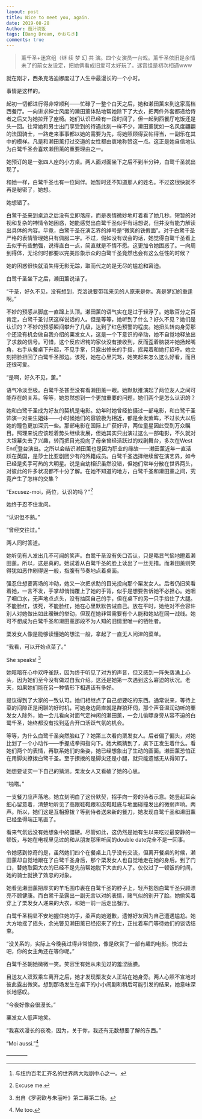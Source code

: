 ```yaml
---
layout: post
title: Nice to meet you, again.
date: 2019-08-28
Author: 茄汁浇饭 
tags: [Bang Dream, かおちさ]
comments: true
---
```


> 薰千圣+迷宫组（继 续 梦 幻 共 演。四个女演员一台戏。薰千圣依旧是余情未了的前女友设定，把她俩看成旧爱可太好玩了。迷宫组是初次相遇www

就在刚才，西条克洛迪娜度过了人生中最漫长的一个小时。

事情是这样的。

起初一切都进行得非常顺利——忙碌了一整个白天之后，她和濑田薰来到这家高档西餐厅。一向讲求绅士风度的濑田薰体贴地帮她除下了大衣，把两件外套都递给侍者之后又为她拉开了座椅。她们认识已经有一段时间了，但一起到西餐厅吃饭还是头一回。往常她和男士出门享受到的待遇此刻一样不少，濑田薰犹如一名风度翩翩的法国骑士，一路走来事事都以她的需要为先，将她照顾得妥帖得当，一副乐在其中的模样。凡是和濑田薰打过交道的女性都由衷地称赞这一点。这正是她自信地认为白鹭千圣会喜欢濑田薰的重要理由之一。

她预订的是一张四人座的小方桌。两人面对面坐下之后不到半分钟，白鹭千圣就出现了。

和她一样，白鹭千圣也有一位同伴。她暂时还不知道那人的姓名。不过这很快就不再是秘密了，她想。

她想错了。

白鹭千圣来到桌边之后没有立即落座，而是表情微妙地盯着看了她几秒。短暂的对视和复杂的神情令她困惑，她能感觉出白鹭千圣似乎有话想说，但并没有能力解读出具体的内容。毕竟，白鹭千圣在演艺界的绰号是“微笑的铁假面”。对于白鹭千圣严格的表情管理她只有佩服二字。不过，假如没有误会的话，她觉得白鹭千圣看上去似乎有些勉强，说得直白一点，简直就是不情不愿。这更加令她困惑了。一向周到得体，无论何时都要以完美形象示众的白鹭千圣竟然也会有这么任性的时候？

她的困惑很快就消失得无影无踪，取而代之的是无尽的尴尬和窘迫。

白鹭千圣坐下之后，濑田薰说话了。

“千圣，好久不见，没有想到，克洛说要带我来见的人原来是你。真是梦幻的重逢啊。”

不妙的预感从脚底一直蹿上头顶。濑田薰的语气实在是过于轻浮了。她敢百分之百肯定，白鹭千圣讨厌这样说话的人。但是等等，她听到了什么？好久不见？她们是认识的？不妙的预感瞬间攀升了几级，达到了红色预警的程度。她扭头转向身旁那个还没有机会做自我介绍的栗发女人，这是一个下意识的举动，她不自觉地释放出了求救的信号。可惜，这个反应迟钝的家伙没有接收到，反而歪着脑袋冲她扬起嘴角，右手从餐桌下升起，不见手掌，只露出修长的手指，摇晃着和她打招呼。她立刻把脸扭回了白鹭千圣那边。该死，她在心里咒骂，她笑起来怎么这么好看，而且还很可爱。

“是啊，好久不见，薰。”

语气冷淡至极。白鹭千圣甚至没有看濑田薰一眼。她默默推演起了两位友人之间可能存在的关系。等等，她忽然想到一个更加重要的问题，她们两个是怎么认识的？

她和白鹭千圣成为好友的契机是电影。幼年时她曾经拍摄过一部电影，和白鹭千圣饰演一对亲生姐妹——小时候她们的容貌极为相近，都是金发紫眸，不过长大以后她的瞳色更加深沉一些。那部电影在国际上广获好评，两位童星因此受到万众瞩目。照理来说应该趁着势头继续发展，但她其实只出演过这么一部电影，不久就对大银幕失去了兴趣，转而把目光投向了母亲曾经活跃过的戏剧舞台，多次在West End[^1]登台演出。之所以会结识濑田薰也是因为职业的缘故——濑田薰近年一直活跃在英国，是莎士比亚剧团少有的外籍成员。白鹭千圣选择继续留在演艺界，如今已经是炙手可热的大明星。说是自幼相识虽然没错，但她们常年分散在世界两头，对彼此的许多状况都不十分了解。在她不知道的地方，白鹭千圣和濑田薰之间，究竟产生了怎样的交集？

“Excusez-moi，两位，认识的吗？”[^2]

她终于忍不住发问。

“认识但不熟。”

“曾经交往过。”

两人同时答道。

她听见有人发出几不可闻的笑声。白鹭千圣没有矢口否认，只是略显气恼地瞪着濑田薰。所以，这是真的。她试着从白鹭千圣的脸上读出了一丝无措。而濑田薰则笑得犹如恶作剧得逞一般，指腹有节奏地点着桌面。

强忍住想要离场的冲动，她又一次把求助的目光投向那个栗发女人。后者仍旧笑看着她，一言不发，手掌却悄悄覆上了她的手背，似乎是想要告诉她不必担心。她咽了咽口水，无声地点点头，没有抽回自己的手，但在桌下的另一只手掐住了大腿。不能脸红，该死，不能脸红，她在心里默默告诫自己。放在平时，她绝对不会容许别人对她做出如此暧昧的举动，但现在她非常需要有个人能和她站在同一战线。她可不想成为白鹭千圣和濑田薰那段不为人知的旧情里唯一的牺牲者。

栗发女人像是能够读懂她的想法一般，拿起了一直无人问津的菜单。

“我看，可以开始点菜了。”

She speaks! [^3]

她暗暗在心中欢呼雀跃，因为终于听见了对方的声音，但又感到一阵失落涌上心头，因为她们至今没有做过自我介绍。这还是她第一次遇到这么窘迫的状况。老天，如果她们能在另一种情形下相遇该有多好。

提议得到了大家的一致认可。她们相继点了自己想要吃的东西。通常说来，等待上菜的间隙正是闲聊的好时机，可她身边简直就是群狼环伺，那个声音温润动听的栗发女人除外，她一会儿看向对面气定神闲的濑田薰，一会儿偷瞟身旁从容不迫的白鹭千圣，始终都没有找到适合开口活跃气氛的机会。

等等，为什么白鹭千圣突然脸红了？她第三次看向栗发女人。后者偏了偏头，对她比划了一个小动作——手握成拳拇指向下。她大概猜到了，桌下正发生着什么。看她们两个的表情，再联系她们的坐姿，她已经想象出了生动的画面。濑田薰恐怕正在用脚尖撩拨白鹭千圣。至于撩拨的是脚尖还是小腿，就只能遗憾无从得知了。

她想要证实一下自己的猜测。栗发女人又看破了她的心思。

“啪嗒。”

一支餐刀应声落地。她立刻明白了这份默契，招手向一旁的侍者示意。她竖起耳朵细心留意着，清楚地听见了高跟鞋鞋跟和皮鞋鞋底与地面碰撞发出的微弱声响。两声。所以，她们这是互相撩拨？等到侍者送来新的餐刀，她发现白鹭千圣和濑田薰已经坐得端正笔直了。

看来气氛远没有她想象中的僵硬。尽管如此，这仍然是她有生以来吃过最安静的一顿饭，与她在电视里见过的和从朋友那里听闻的double date完全不是一回事。

令她感到惊奇的是，虽然她们四个在餐桌上几乎没有交流，但离开餐桌的时候，濑田薰却自觉地跟在了白鹭千圣身后，那个栗发女人也自觉地走在她的身后。到了门口，替她取回大衣的已经不是先前帮她脱下大衣的人了。仅仅过了一顿饭的时间，她的骑士就换了效忠的对象。

她看见濑田薰把厚实的羊毛围巾裹在白鹭千圣的脖子上，轻声抱怨白鹭千圣只顾漂亮不顾健康。而白鹭千圣露出一副无言以对的表情，赌气似的别开了脸。她偷笑着穿上了栗发女人递来的大衣，和她一前一后走出餐厅。

白鹭千圣稍显不安地握住她的手，柔声向她道歉，遗憾好友因为自己遭遇尴尬。她大方地摇了摇头，余光瞥见濑田薰已经招来了的士，正拉着车门等待她们的谈话结束。

“没关系的，实际上今晚我过得非常愉快，像是欣赏了一部有趣的电影。快过去吧，你的女主角还在等你呢。”

白鹭千圣朝她微微一笑。笑容里有她从未见过的羞涩腼腆。

目送友人双双乘车离开之后，她才发现栗发女人正站在她身旁。两人心照不宣地对彼此露出微笑。想到那场发生在桌下的小小闹剧和稍后可能引发的结果，她意味深长地感叹。

“今夜好像会很漫长。”

栗发女人低声地笑。

“我喜欢漫长的夜晚，因为，关于你，我还有无数想要了解的东西。”

“Moi aussi.”[^4]

————

[^1]:与纽约百老汇齐名的世界两大戏剧中心之一。

[^2]:Excuse me.

[^3]:出自《罗密欧与朱丽叶》第二幕第二场。

[^4]:Me too.

